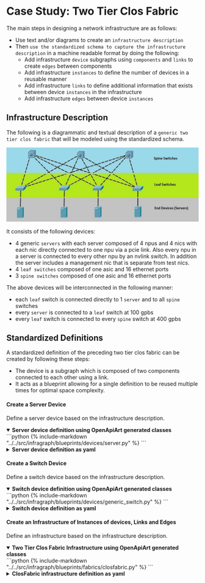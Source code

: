 # Case Study: Two Tier Clos Fabric
The main steps in designing a network infrastructure are as follows:

* Use text and/or diagrams to create an `infrastructure description`
* Then `use the standardized schema to capture the infrastructure description` in a machine readable format by doing the following:
    * Add infrastructure `device` subgraphs using `components` and `links` to create `edges` between components
    * Add infrastructure `instances` to define the number of devices in a reusable manner
    * Add infrastructure `links` to define additional information that exists between device `instances` in the infrastructure
    * Add infrastructure `edges` between device `instances`

## Infrastructure Description
The following is a diagrammatic and textual description of a `generic two tier clos fabric` that will be modeled using the standardized schema.

![spine and leaf](./images/spine-and-leaf.jpg)

It consists of the following devices:

* 4 generic `servers` with each server composed of 4 npus and 4 nics with each nic directly connected to one npu via a pcie link.  Also every npu in a server is connected to every other npu by an nvlink switch. In addition the server includes a management nic that is separate from test nics.
* 4 `leaf switches` composed of one asic and 16 ethernet ports
* 3 `spine switches` composed of one asic and 16 ethernet ports

The above devices will be interconnected in the following manner:

* each `leaf` switch is connected directly to 1 `server` and to all `spine` switches
* every `server` is connected to a `leaf` switch at 100 gpbs
* every `leaf` switch is connected to every `spine` switch at 400 gpbs

## Standardized Definitions
A standardized definition of the preceding two tier clos fabric can be created by following these steps:

* The device is a subgraph which is composed of two components connected to each other using a link.
* It acts as a blueprint allowing for a single definition to be reused multiple times for optimal space complexity.

#### Create a Server Device
Define a server device based on the infrastructure description.
<details open>
<summary><strong>Server device definition using OpenApiArt generated classes</strong></summary>
```python
{% include-markdown "../../src/infragraph/blueprints/devices/server.py" %}
```
</details>
<details closed>
<summary><strong>Server device definition as yaml</strong></summary>
```yaml
{% include-markdown "./yaml/server.yaml" %}
```
</details>

#### Create a Switch Device
Define a switch device based on the infrastructure description.
<details open>
<summary><strong>Switch device definition using OpenApiArt generated classes</strong></summary>
```python
{% include-markdown "../../src/infragraph/blueprints/devices/generic_switch.py" %}
```
</details>
<details closed>
<summary><strong>Switch device definition as yaml</strong></summary>
```yaml
{% include-markdown "./yaml/switch.yaml" %}
```
</details>

#### Create an Infrastructure of Instances of devices, Links and Edges
Define an infrastructure based on the infrastructure description.
<details open>
<summary><strong>Two Tier Clos Fabric Infrastructure using OpenApiArt generated classes</strong></summary>
```python
{% include-markdown "../../src/infragraph/blueprints/fabrics/closfabric.py" %}
```
</details>

<details closed>
<summary><strong>ClosFabric infrastructure definition as yaml</strong></summary>
```yaml
{% include-markdown "./yaml/closfabric.yaml" %}
```
</details>

